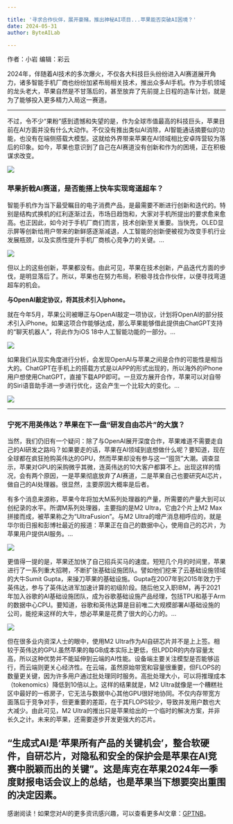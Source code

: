 ```yaml
---

title: '寻求合作伙伴，展开豪赌，推出神秘AI项目...苹果能否突破AI困境？'
date: 2024-05-31
author: ByteAILab

---
```


作者：小岩
编辑：彩云

2024年，伴随着AI技术的多次爆火，不仅各大科技巨头纷纷进入AI赛道展开角力，诸多智能手机厂商也纷纷加紧布局相关技术，推出众多AI手机。作为手机领域的龙头老大，苹果自然是不甘落后的，甚至放弃了先前提上日程的造车计划，就是为了能够投入更多精力入局这一赛道。

---
不过，令不少“果粉”感到遗憾和失望的是，作为全球市值最高的科技巨头，苹果目前在AI方面并没有什么大动作。不仅没有推出类似AI消除，AI智能通话摘要似的功能，也没有在端侧搭载大模型。这就给外界带来苹果在AI领域相比安卓阵营较为落后的印象。如今，苹果也意识到了自己在AI赛道没有创新和作为的困境，正在积极谋求改变。

![](https://appserversrc.8btc.cn/Fmc23ul5g-iLqV9r-d2sagPjlgBC)

### 苹果折戟AI赛道，是否能搭上快车实现弯道超车？

智能手机作为当下最受瞩目的电子消费产品，是最需要不断进行创新和迭代的。特别是结构式换机的红利逐渐过去，市场日趋饱和，大家对手机所提出的要求愈来愈高。也正因此，如今对于手机厂商们而言，技术创新至关重要。当快充，OLED显示屏等创新给用户带来的新鲜感逐渐减退，人工智能的创新便被视为改变手机行业发展瓶颈，以及实质性提升手机厂商核心竞争力的关键。...

![](https://appserversrc.8btc.cn/FuWaGWFSAYREml7XelsOPA2LXs2v)

但以上的这些创新，苹果都没有。由此可见，苹果在技术创新，产品迭代方面的步伐，是明显落后了。所以，苹果也在努力布局，积极寻找合作伙伴，以便寻找弯道超车的机会。

**与OpenAI敲定协议，将其技术引入Iphone。**

就在今年5月，苹果公司被曝正与OpenAI敲定一项协议，计划将OpenAI的部分技术引入iPhone。如果这项合作能够达成，那么苹果能够借此提供由ChatGPT支持的“聊天机器人”，将此作为iOS 18中人工智能功能的一部分。...

![](https://appserversrc.8btc.cn/Ft8lJw0unAM8B7oonJhdHCyYnmJP)

如果我们从现实角度进行分析，会发现OpenAI与苹果之间是合作的可能性是相当大的。ChatGPT在手机上的搭载方式是以APP的形式出现的，所以海外的iPhone用户想使用ChatGPT，直接下载APP即可。一旦双方展开合作，苹果可以对自带的Siri语音助手进一步进行优化，这会产生一个比较大的变化。...

![](https://appserversrc.8btc.cn/FjFKTjY3iECr4PI5wl1CK9HusIFg)

---

### 宁死不用英伟达？苹果在下一盘“研发自由芯片”的大旗？

当然，我们仍旧有一个疑问：除了与OpenAI展开深度合作，苹果难道不需要走自己的AI研发之路吗？如果要走的话，苹果在AI领域到底想做什么呢？要知道，现在全球都在疯狂抢购英伟达的GPU，然而苹果却没有参与这一“囤货”大潮。调查显示，苹果对GPU的采购微乎其微，连英伟达的10大客户都算不上。出现这样的情况，会有两个原因，一是苹果彻底放弃了AI赛道，二是苹果自己也要研究AI芯片，做自己的AI处理器。很显然，主要原因大概率是后者。

有多个消息来源称，苹果今年将加大M系列处理器的产量，所需要的产量大到可以创纪录的水平。所谓M系列处理器，主要指的是M2 Ultra，它由2个片上M2 Max拼接而成，被苹果称之为“UltraFusion”。与M2 Ultra的增产消息相呼应的，就是华尔街日报和彭博社最近的报道：苹果正在自己的数据中心，使用自己的芯片，为苹果用户提供AI服务。...

![](https://appserversrc.8btc.cn/FoTZImbuNvFjUFC4WVYnjGX4_5bN)

更值得一提的是，苹果还加快了自己招兵买马的速度。短短几个月的时间里，苹果进行了一系列重大招聘，不断扩张基础设施团队。譬如他们挖来了云基础设施领域的大牛Sumit Gupta，来操刀苹果的基础设施。Gupta在2007年到2015年效力于英伟达，参与了英伟达进军加速计算的初级阶段。随后他又入职IBM，再于2021年加入谷歌的AI基础设施团队，成为谷歌基础设施产品经理，包括TPU和基于Arm的数据中心CPU。要知道，谷歌和英伟达算是目前唯二大规模部署AI基础设施的公司，能挖来这样的大牛，想必苹果是花费了很大的心力的。...

![](https://appserversrc.8btc.cn/Fnr9ubbx-mvvvlHUFx6LoREhYRdq)

但在很多业内资深人士的眼中，使用M2 Ultra作为AI自研芯片并不是上上签。相较于英伟达的GPU.虽然苹果的每GB成本实际上更低，但LPDDR的内存容量太高，所以这种优势并不能延伸到云端的AI性能。设备端主要关注模型是否能够运行，而云端则更关心经济性。在云端，虽然原始带宽和容量很重要，但FLOPS的数量更关键，因为许多用户通过批处理同时服务。高批处理大小，可以将推理成本（tokenomics）降低到10倍以上。这样的结果就是，M2 Ultra就像是一个糟糕社区中最好的一栋房子，它无法与数据中心其他GPU很好地协同。不仅内存带宽方面落后于竞争对手，但更重要的差距，在于其FLOPS较少，导致并发用户数也大大减少。由此可见，M2 Ultra的推出只是苹果给出的一个临时的解决方案，并非长久之计。未来的苹果，还需要逐步开发更强大的芯片。

“生成式AI是‘苹果所有产品的关键机会’，整合软硬件，自研芯片，对隐私和安全的保护会是苹果在AI竞赛中脱颖而出的关键”。这是库克在苹果2024年一季度财报电话会议上的总结，也是苹果当下想要突出重围的决定因素。
---
感谢阅读！如果您对AI的更多资讯感兴趣，可以查看更多AI文章：[GPTNB](https://gptnb.com)。